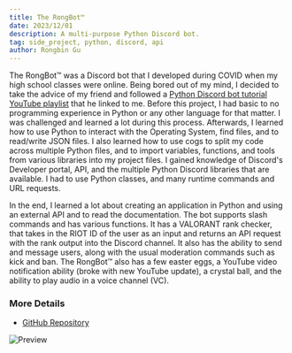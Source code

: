 ```yaml
---
title: The RongBot™️
date: 2023/12/01
description: A multi-purpose Python Discord bot.
tag: side_project, python, discord, api
author: Rongbin Gu
---
```


The RongBot™️ was a Discord bot that I developed during COVID when my high school classes were online. Being bored out of my mind, I decided to take the advice of my friend and followed a [Python Discord bot tutorial YouTube playlist](https://www.youtube.com/playlist?list=PL-7Dfw57ZZVRB4N7VWPjmT0Q-2FIMNBMP) that he linked to me. Before this project, I had basic to no programming experience in Python or any other language for that matter. I was challenged and learned a lot during this process. Afterwards, I learned how to use Python to interact with the Operating System, find files, and to read/write JSON files. I also learned how to use cogs to split my code across multiple Python files, and to import variables, functions, and tools from various libraries into my project files. I gained knowledge of Discord's Developer portal, API, and the multiple Python Discord libraries that are available. I had to use Python classes, and many runtime commands and URL requests. 

In the end, I learned a lot about creating an application in Python and using an external API and to read the documentation. The bot supports slash commands and has various functions. It has a VALORANT rank checker, that takes in the RIOT ID of the user as an input and returns an API request with the rank output into the Discord channel. It also has the ability to send and message users, along with the usual moderation commands such as kick and ban. The RongBot™️ also has a few easter eggs, a YouTube video notification ability (broke with new YouTube update), a crystal ball, and the ability to play audio in a voice channel (VC).

### More Details
- [GitHub Repository](https://github.com/Rongbin99/The-RongBot)

![Preview](/images/discord-01.png)
